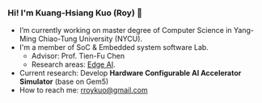 ### Hi! I'm Kuang-Hsiang Kuo (Roy) 🤧

- I’m currently working on master degree of Computer Science in Yang-Ming Chiao-Tung University (NYCU).
- I'm a member of SoC & Embedded system software Lab.
    - Advisor: Prof. Tien-Fu Chen
    - Research areas:  [Edge AI](https://people.cs.nctu.edu.tw/~tfchen/students.htm).
- Current research: Develop **Hardware Configurable AI Accelerator Simulator** (base on Gem5)
- How to reach me: rroykuo@gmail.com